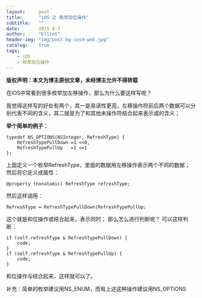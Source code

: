 ```yaml
---
layout:     post
title:      "iOS 之 枚举加位操作"
subtitle:   ""
date:       2015-8-7
author:     "Elliot"
header-img: "img/post-bg-ios9-web.jpg"
catalog:    true
tags:
    - iOS
    - 枚举加位操作
---
```


**版权声明：本文为博主原创文章，未经博主允许不得转载**

在iOS中常看到很多枚举加左移操作，那么为什么要这样写呢？

我觉得这样写的好处有两个，其一是易读性更高，左移操作符前后两个数据可以分别代表不同的含义，其二就是为了和其他未操作符结合起来表示或的含义；

**举个简单的例子：**

```objective_c
typedef NS_OPTIONS(NSInteger, RefreshType) {
    RefreshTypePullDown =1 <<0,
    RefreshTypePullUp   =1 <<1
};
```
上面定义一个枚举RefreshType，里面的数据用左移操作表示两个不同的数据；
然后将它定义成属性：

```objective_c
@property (nonatomic) RefreshType refreshType;
```
然后这样调用：

```objective_c
RefreshType = RefreshTypePullDown|RefreshTypePullUp;  
```
这个就是和位操作或结合起来，表示同时；
那么怎么进行判断呢？
可以这样判断：

```objective_c
if (self.refreshType & RefreshTypePullDown) {  
    code;  
}    
if (self.refreshType & RefreshTypePullUp) {  
    code;  
}  
```
和位操作与结合起来，这样就可以了。

补充：简单的枚举建议用NS_ENUM，而有上述这种操作建议用NS_OPTIONS
